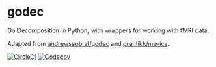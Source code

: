 # godec

Go Decomposition in Python, with wrappers for working with fMRI data.

Adapted from [andrewssobral/godec](https://github.com/andrewssobral/godec) and
[prantikk/me-ica](https://bitbucket.org/prantikk/me-ica/src/v3/meica.libs/godec.py).

[![CircleCI](https://circleci.com/gh/ME-ICA/godec.svg?style=shield)](https://circleci.com/gh/ME-ICA/godec)
[![Codecov](https://codecov.io/gh/ME-ICA/godec/branch/main/graph/badge.svg?token=GEKDT6R0B7)](https://codecov.io/gh/ME-ICA/godec)
